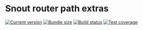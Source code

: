 # Snout router path extras

[![Current version][badge-version-image]][badge-version-link]
[![Bundle size][badge-bundle-image]][badge-bundle-link]
[![Build status][badge-build-image]][badge-build-link]
[![Test coverage][badge-coverage-image]][badge-coverage-link]

[badge-build-image]: https://img.shields.io/github/workflow/status/snout-router/router-path-extras/CI?style=for-the-badge
[badge-build-link]: https://github.com/snout-router/router-path-extras/actions/workflows/ci.yml
[badge-bundle-image]: https://img.shields.io/bundlephobia/minzip/@snout/router-path-extras?style=for-the-badge
[badge-bundle-link]: https://bundlephobia.com/result?p=@snout/router-path-extras
[badge-coverage-image]: https://img.shields.io/codecov/c/gh/snout-router/router-path-extras?style=for-the-badge
[badge-coverage-link]: https://codecov.io/gh/snout-router/router-path-extras
[badge-version-image]: https://img.shields.io/npm/v/@snout/router-path-extras?label=%40snout%2Frouter-path-extras&logo=npm&style=for-the-badge
[badge-version-link]: https://npmjs.com/package/@snout/router-path-extras
